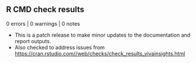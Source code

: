## R CMD check results

0 errors | 0 warnings | 0 notes

* This is a patch release to make minor updates to the documentation and report outputs.
* Also checked to address issues from <https://cran.rstudio.com//web/checks/check_results_vivainsights.html>
